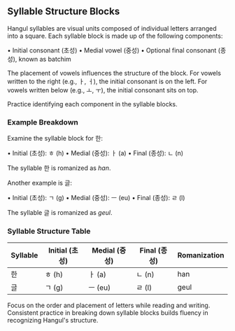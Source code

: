 ## Syllable Structure Blocks

Hangul syllables are visual units composed of individual letters arranged into a square. Each syllable block is made up of the following components:

• Initial consonant (초성)
• Medial vowel (중성)
• Optional final consonant (종성), known as batchim

The placement of vowels influences the structure of the block. For vowels written to the right (e.g., ㅏ, ㅓ), the initial consonant is on the left. For vowels written below (e.g., ㅗ, ㅜ), the initial consonant sits on top.

Practice identifying each component in the syllable blocks.

### Example Breakdown

Examine the syllable block for 한:

• Initial (초성): ㅎ (h)
• Medial (중성): ㅏ (a)
• Final (종성): ㄴ (n)

The syllable 한 is romanized as *han*.

Another example is 글:

• Initial (초성): ㄱ (g)
• Medial (중성): ㅡ (eu)
• Final (종성): ㄹ (l)

The syllable 글 is romanized as *geul*.

### Syllable Structure Table

| Syllable | Initial (초성) | Medial (중성) | Final (종성) | Romanization |
|----------|----------------|---------------|--------------|--------------|
| 한       | ㅎ (h)         | ㅏ (a)       | ㄴ (n)      | han          |
| 글       | ㄱ (g)         | ㅡ (eu)       | ㄹ (l)      | geul         |

Focus on the order and placement of letters while reading and writing. Consistent practice in breaking down syllable blocks builds fluency in recognizing Hangul's structure.